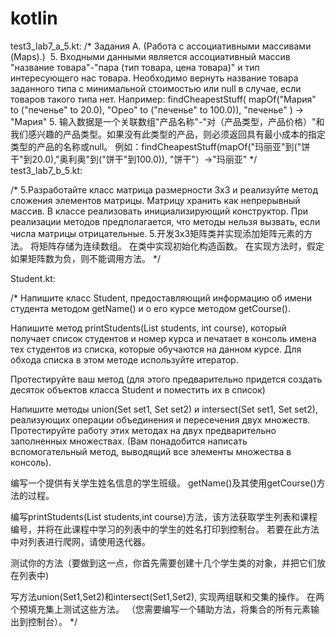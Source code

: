 # kotlin

test3_lab7_a_5.kt:
/*
Задания А. (Работа с ассоциативными массивами (Maps).) 
5. Входными данными является ассоциативный массив "название товара"-"пара (тип товара, цена товара)" и тип интересующего нас товара.
Необходимо вернуть название товара заданного типа с минимальной стоимостью или null в случае, если товаров такого типа нет.
Например: findCheapestStuff( mapOf("Мария" to ("печенье" to 20.0), "Орео" to ("печенье" to 100.0)),
"печенье" ) -> "Мария"
5. 输入数据是一个关联数组"产品名称"-"对（产品类型，产品价格）"和我们感兴趣的产品类型。如果没有此类型的产品，则必须返回具有最小成本的指定类型的产品的名称或null。
例如：findCheapestStuff(mapOf("玛丽亚"到("饼干"到20.0),"奥利奥"到("饼干"到100.0)),
"饼干"）->"玛丽亚"
 */
test3_lab7_b_5.kt:

/*
5.Разработайте класс матрица размерности 3x3 и реализуйте метод сложения элементов матрицы.
Матрицу хранить как непрерывный массив.
В классе реализовать инициализирующий конструктор.
При реализации методов предполагается, что методы нельзя вызвать, если числа матрицы отрицательные.
5.开发3x3矩阵类并实现添加矩阵元素的方法。
将矩阵存储为连续数组。
在类中实现初始化构造函数。
在实现方法时，假定如果矩阵数为负，则不能调用方法。
 */
 
 Student.kt:
 
 /*
Напишите класс Student, предоставляющий информацию об имени студента методом
getName() и о его курсе методом getCourse().

Напишите метод printStudents(List students, int course), который получает список студентов и номер курса и печатает в консоль имена тех студентов из списка, которые обучаются на данном курсе. Для обхода списка в этом методе используйте итератор.

Протестируйте ваш метод (для этого предварительно придется создать десяток объектов класса Student и поместить их в список)

Напишите методы union(Set set1, Set set2) и intersect(Set set1, Set set2),
реализующих операции объединения и пересечения двух множеств. Протестируйте работу этих методах на двух предварительно заполненных множествах. (Вам понадобится написать вспомогательный метод, выводящий все элементы множества в консоль).

编写一个提供有关学生姓名信息的学生班级。
getName()及其使用getCourse()方法的过程。

编写printStudents(List students,int course)方法，该方法获取学生列表和课程编号，并将在此课程中学习的列表中的学生的姓名打印到控制台。
若要在此方法中对列表进行爬网，请使用迭代器。

测试你的方法（要做到这一点，你首先需要创建十几个学生类的对象，并把它们放在列表中)

写方法union(Set1,Set2)和intersect(Set1,Set2),
实现两组联和交集的操作。 在两个预填充集上测试这些方法。 （您需要编写一个辅助方法，将集合的所有元素输出到控制台）。
 */
